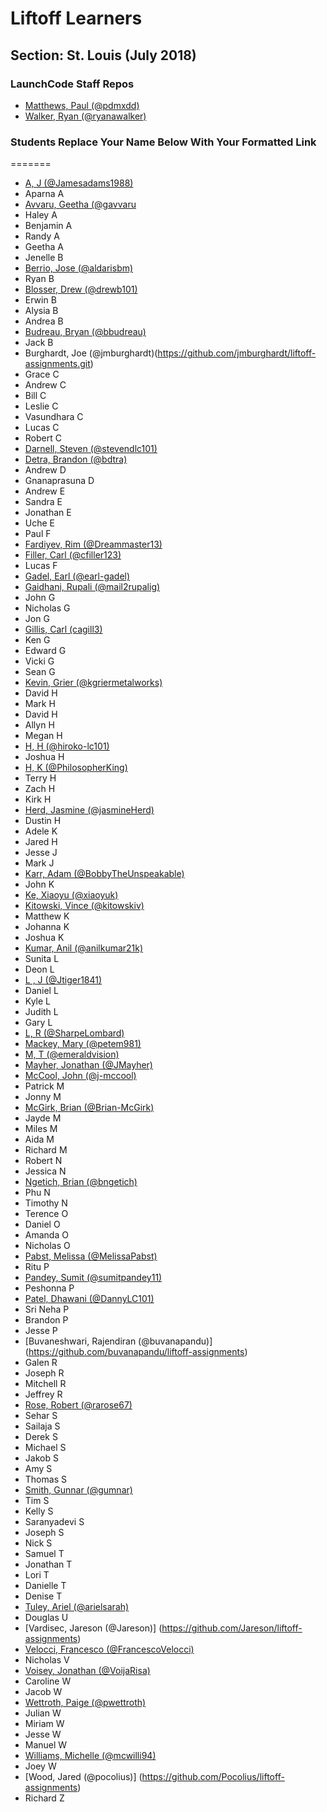 # Liftoff Learners

## Section: St. Louis (July 2018)

### LaunchCode Staff Repos

- [Matthews, Paul (@pdmxdd)](https://www.github.com/pdmxdd/liftoff-assignments)
- [Walker, Ryan (@ryanawalker)](https://www.github.com/ryanawalker/liftoff-assignments)

### Students Replace Your Name Below With Your Formatted Link

=======
- [A, J (@Jamesadams1988)](https://github.com/Jamesadams1988/liftoff-assignments)
- Aparna A
- [Avvaru, Geetha (@gavvaru](https://github.com/gavvaru/liftoff-assignments/liftoff-assignments.git)
- Haley A
- Benjamin A
- Randy A
- Geetha A
- Jenelle B
- [Berrio, Jose (@aldarisbm)](https://github.com/aldarisbm/liftoff-assignments.git)
- Ryan B
- [Blosser, Drew (@drewb101)](https://github.com/drewb101/liftoff-assignments.git)
- Erwin B
- Alysia B
- Andrea B
- [Budreau, Bryan (@bbudreau)](http://github.com/bbudreau/liftoff-assignments)
- Jack B
- Burghardt, Joe (@jmburghardt)(https://github.com/jmburghardt/liftoff-assignments.git)
- Grace C
- Andrew C
- Bill C
- Leslie C
- Vasundhara C
- Lucas C
- Robert C
- [Darnell, Steven (@stevendlc101)](https://github.com/stevendlc101/liftoff-assignments.git)
- [Detra, Brandon (@bdtra)](https://github.com/bdtra/liftoff-assignments)
- Andrew D
- Gnanaprasuna D
- Andrew E
- Sandra E
- Jonathan E
- Uche E
- Paul F
- [Fardiyev, Rim (@Dreammaster13)](https://github.com/Dreammaster13/liftoff-assignments.git)
- [Filler, Carl (@cfiller123)](https://github.com/cfiller123/liftoff-assignments)
- Lucas F
- [Gadel, Earl (@earl-gadel)](https://github.com/earl-gadel/liftoff-assignments)
- [Gaidhani, Rupali (@mail2rupalig)](https://github.com/mail2rupalig/liftoff-assignments)
- John G
- Nicholas G
- Jon G
- [Gillis, Carl (cagill3)](https://github.com/cagill3/liftoff-assignments.git)
- Ken G
- Edward G
- Vicki G
- Sean G
- [Kevin, Grier (@kgriermetalworks)](https://github.com/kgriermetalworks/liftoff-assignments)
- David H
- Mark H
- David H
- Allyn H
- Megan H
- [H, H (@hiroko-lc101)](https://github.com/hiroko-lc101/liftoff-assignments)
- Joshua H
- [H, K (@PhilosopherKing)](https://github.com/PhilosopherKing/liftoff-assignments)
- Terry H
- Zach H
- Kirk H
- [Herd, Jasmine (@jasmineHerd)](https://www.github.com/jasmineHerd/liftoff-assignments)
- Dustin H
- Adele K
- Jared H
- Jesse J
- Mark J
- [Karr, Adam (@BobbyTheUnspeakable)](https://github.com/BobbyTheUnspeakable/liftoff-assignments)
- John K
- [Ke, Xiaoyu (@xiaoyuk)](https://www.github.com/xiaoyuk/liftoff-assignments.git)
- [Kitowski, Vince (@kitowskiv)](https://github.com/kitowskiv/liftoff-assignments)
- Matthew K
- Johanna K
- Joshua K
- [Kumar, Anil (@anilkumar21k)](https://github.com/anilkumar21k/liftoff-assignments.git)
- Sunita L
- Deon L
- [L , J (@Jtiger1841)](https://github.com/Jtiger1841/liftoff-assignments.git)
- Daniel L
- Kyle L
- Judith L
- Gary L
- [L, R (@SharpeLombard)](https://github.com/SharpeLombard/liftoff-assignments)
- [Mackey, Mary (@petem981)](https://github.com/petem981/liftoff-assignments.git)
- [M, T (@emeraldvision)](https://github.com/emeraldvision/liftoff-assignments)
- [Mayher, Jonathan (@JMayher)](https://github.com/JMayher/liftoff-assignments.git)
- [McCool, John (@j-mccool)](https://github.com/j-mccool/liftoff-assignments.git)
- Patrick M
- Jonny M
- [McGirk, Brian (@Brian-McGirk)](https://www.github.com/Brian-McGirk/liftoff-assignments)
- Jayde M
- Miles M
- Aida M
- Richard M
- Robert N
- Jessica N
- [Ngetich, Brian (@bngetich)](https://github.com/bngetich/liftoff-assignments)
- Phu N
- Timothy N
- Terence O
- Daniel O
- Amanda O
- Nicholas O
- [Pabst, Melissa (@MelissaPabst)](https://www.github.com/MelissaPabst/liftoff-assignments)
- Ritu P
- [Pandey, Sumit (@sumitpandey11)](https://www.github.com/sumitpandey11/liftoff-assignments)
- Peshonna P
- [Patel, Dhawani (@DannyLC101)](https://www.github.com/DannyLC101/liftoff-assignments)
- Sri Neha P
- Brandon P
- Jesse P
- [Buvaneshwari, Rajendiran (@buvanapandu)] (https://github.com/buvanapandu/liftoff-assignments)
- Galen R
- Joseph R
- Mitchell R
- Jeffrey R
- [Rose, Robert (@rarose67)](https://github.com/rarose67/liftoff-assignments)
- Sehar S
- Sailaja S
- Derek S
- Michael S
- Jakob S
- Amy S
- Thomas S
- [Smith, Gunnar (@gumnar)](https://github.com/gumnar/liftoff-assignments)
- Tim S
- Kelly S
- Saranyadevi S
- Joseph S
- Nick S
- Samuel T
- Jonathan T
- Lori T
- Danielle T
- Denise T
- [Tuley, Ariel (@arielsarah)](https://github.com/arielsarah/liftoff-assignments)
- Douglas U
- [Vardisec, Jareson (@Jareson)] (https://github.com/Jareson/liftoff-assignments)
- [Velocci, Francesco (@FrancescoVelocci)](https://github.com/FrancescoVelocci/liftoff-assignments)
- Nicholas V
- [Voisey, Jonathan (@VoijaRisa)](https://github.com/VoijaRisa/liftoff-assignments)
- Caroline W
- Jacob W
- [Wettroth, Paige (@pwettroth)](https://github.com/pwettroth/liftoff-assignments)
- Julian W
- Miriam W
- Jesse W
- Manuel W
- [Williams, Michelle (@mcwilli94)](https://github.com/mcwilli94/liftoff-assignments.git)
- Joey W
- [Wood, Jared (@pocolius)] (https://github.com/Pocolius/liftoff-assignments)
- Richard Z
















































